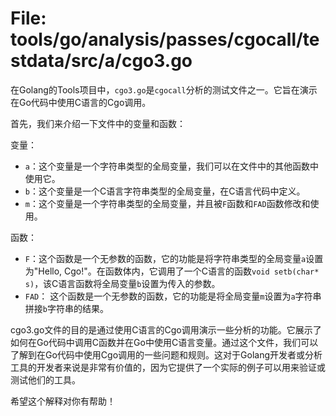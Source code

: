 # File: tools/go/analysis/passes/cgocall/testdata/src/a/cgo3.go

在Golang的Tools项目中，`cgo3.go`是`cgocall`分析的测试文件之一。它旨在演示在Go代码中使用C语言的Cgo调用。

首先，我们来介绍一下文件中的变量和函数：

变量：

- `a`：这个变量是一个字符串类型的全局变量，我们可以在文件中的其他函数中使用它。
- `b`：这个变量是一个C语言字符串类型的全局变量，在C语言代码中定义。
- `m`：这个变量是一个字符串类型的全局变量，并且被`F`函数和`FAD`函数修改和使用。

函数：

- `F`：这个函数是一个无参数的函数，它的功能是将字符串类型的全局变量`a`设置为"Hello, Cgo!"。在函数体内，它调用了一个C语言的函数`void setb(char* s)`，该C语言函数将全局变量`b`设置为传入的参数。
- `FAD`： 这个函数是一个无参数的函数，它的功能是将全局变量`m`设置为`a`字符串拼接`b`字符串的结果。

cgo3.go文件的目的是通过使用C语言的Cgo调用演示一些分析的功能。它展示了如何在Go代码中调用C函数并在Go中使用C语言变量。通过这个文件，我们可以了解到在Go代码中使用Cgo调用的一些问题和规则。这对于Golang开发者或分析工具的开发者来说是非常有价值的，因为它提供了一个实际的例子可以用来验证或测试他们的工具。

希望这个解释对你有帮助！

